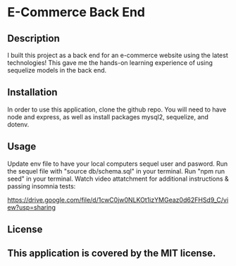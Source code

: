# E-Commerce Back End

## Description

I built this project as a back end for an e-commerce website using the latest technologies! This gave me the hands-on learning experience of using sequelize models in the back end.

## Installation

In order to use this application, clone the github repo. You will need to have node and express, as well as install packages mysql2, sequelize, and dotenv. 

## Usage

Update env file to have your local computers sequel user and pasword. Run the sequel file with "source db/schema.sql" in your terminal. Run "npm run seed" in your terminal. 
Watch video attatchment for additional instructions & passing insomnia tests:

https://drive.google.com/file/d/1cwC0jw0NLKOt1izYMGeaz0d62FHSd9_C/view?usp=sharing

## License

This application is covered by the MIT license.
---
